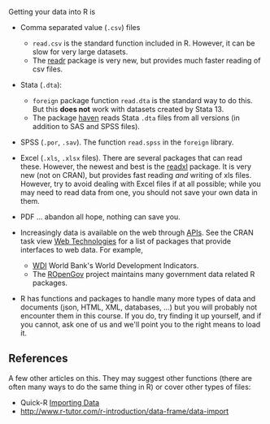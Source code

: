 <!--
title: Loading Data in R
-->

Getting your data into R is 

- Comma separated value (`.csv`) files

    - `read.csv` is the standard function included in R. However, it can be slow for very large datasets.
	- The [readr](https://github.com/hadley/readr) package is very new, but provides much faster reading of csv files.
	
- Stata (`.dta`):

    - `foreign` package function `read.dta` is the standard way to do this.
	  But this **does not** work with datasets created by Stata 13.
	- The package [haven](https://github.com/hadley/haven/) reads Stata `.dta` files from all versions (in addition to SAS and SPSS files).

- SPSS (`.por`, `.sav`). The function `read.spss` in the `foreign` library.
- Excel (`.xls`, `.xlsx` files). There are several packages that can read these. However, the newest and best is the [readxl](https://github.com/hadley/readxl) package. It is very new (not on CRAN), but provides fast reading *and* writing of xls files. However, try to avoid dealing with Excel files if at all possible; while you may need to read data from one, you should not save your own data in them.
- PDF ... abandon all hope, nothing can save you.
- Increasingly data is available on the web through [APIs](https://en.wikipedia.org/wiki/Application_programming_interface). See the CRAN task view [Web Technologies](https://cran.r-project.org/web/views/WebTechnologies.html) for a list of packages that provide interfaces to web data. For example,

    - [WDI](https://cran.r-project.org/web/packages/WDI/index.html) World Bank's World Development Indicators.
	- The [ROpenGov](http://ropengov.github.io/) project maintains many government data related R packages.

- R has functions and packages to handle many more types of data and documents (json, HTML, XML, databases, ...) but you will probably not encounter them in this course. If you do, try finding it up yourself, and if you cannot, ask one of us and we'll point you to the right means to load it.

## References

A few other articles on this. They may suggest other functions (there are often many ways to do the same thing in R) or cover other types of files:

- Quick-R [Importing Data](http://www.statmethods.net/input/importingdata.html)
- http://www.r-tutor.com/r-introduction/data-frame/data-import
